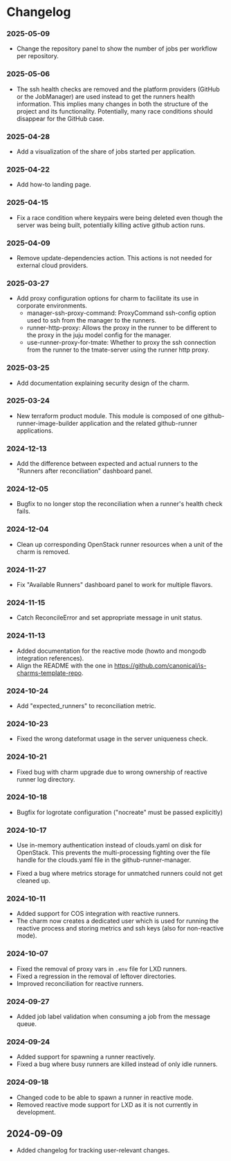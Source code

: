 # Changelog

### 2025-05-09

- Change the repository panel to show the number of jobs per workflow per repository.

### 2025-05-06

- The ssh health checks are removed and the platform providers (GitHub or the JobManager) are used instead to get the runners health
information. This implies many changes in both the structure of the project and its functionality. Potentially, many race conditions should
disappear for the GitHub case. 

### 2025-04-28

- Add a visualization of the share of jobs started per application.

### 2025-04-22

- Add how-to landing page.

### 2025-04-15

- Fix a race condition where keypairs were being deleted even though the server was being built, potentially killing active github action runs.

### 2025-04-09

- Remove update-dependencies action. This actions is not needed for external cloud providers.

### 2025-03-27

- Add proxy configuration options for charm to facilitate its use in corporate environments.
  - manager-ssh-proxy-command: ProxyCommand ssh-config option used to ssh from the manager to the runners.
  - runner-http-proxy: Allows the proxy in the runner to be different to the proxy in the
    juju model config for the manager.
  - use-runner-proxy-for-tmate: Whether to proxy the ssh connection from the runner to the tmate-server
    using the runner http proxy.

### 2025-03-25

- Add documentation explaining security design of the charm.

### 2025-03-24

- New terraform product module. This module is composed of one github-runner-image-builder application and the related
github-runner applications.

### 2024-12-13

- Add the difference between expected and actual runners to the "Runners after reconciliation" dashboard panel.

### 2024-12-05

- Bugfix to no longer stop the reconciliation when a runner's health check fails.

### 2024-12-04

- Clean up corresponding OpenStack runner resources when a unit of the charm is removed.

### 2024-11-27

- Fix "Available Runners" dashboard panel to work for multiple flavors.

### 2024-11-15

- Catch ReconcileError and set appropriate message in unit status.

### 2024-11-13

- Added documentation for the reactive mode (howto and mongodb integration references).
- Align the README with the one in https://github.com/canonical/is-charms-template-repo.

### 2024-10-24

- Add "expected_runners" to reconciliation metric.

### 2024-10-23

- Fixed the wrong dateformat usage in the server uniqueness check.

### 2024-10-21

- Fixed bug with charm upgrade due to wrong ownership of reactive runner log directory.

### 2024-10-18

- Bugfix for logrotate configuration ("nocreate" must be passed explicitly)

### 2024-10-17

- Use in-memory authentication instead of clouds.yaml on disk for OpenStack. This prevents
the multi-processing fighting over the file handle for the clouds.yaml file in the github-runner-manager.

- Fixed a bug where metrics storage for unmatched runners could not get cleaned up.

### 2024-10-11

- Added support for COS integration with reactive runners.
- The charm now creates a dedicated user which is used for running the reactive process and 
  storing metrics and ssh keys (also for non-reactive mode).

### 2024-10-07

- Fixed the removal of proxy vars in `.env` file for LXD runners.
- Fixed a regression in the removal of leftover directories.
- Improved reconciliation for reactive runners.

### 2024-09-27

- Added job label validation when consuming a job from the message queue.

### 2024-09-24

- Added support for spawning a runner reactively.
- Fixed a bug where busy runners are killed instead of only idle runners.

### 2024-09-18

- Changed code to be able to spawn a runner in reactive mode.
- Removed reactive mode support for LXD as it is not currently in development.

## 2024-09-09

- Added changelog for tracking user-relevant changes.
